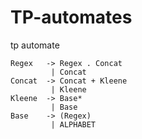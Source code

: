# TP-automates
tp automate

```
Regex   -> Regex . Concat
		 | Concat
Concat  -> Concat + Kleene
		 | Kleene
Kleene  -> Base*
		 | Base
Base    -> (Regex)
		 | ALPHABET
```
